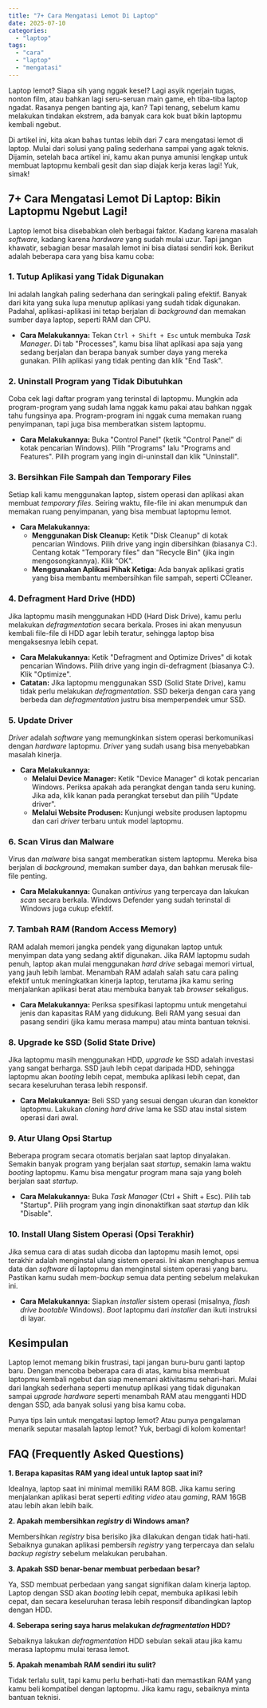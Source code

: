 ```yaml
---
title: "7+ Cara Mengatasi Lemot Di Laptop"
date: 2025-07-10
categories: 
  - "laptop"
tags: 
  - "cara"
  - "laptop"
  - "mengatasi"
---
```


Laptop lemot? Siapa sih yang nggak kesel? Lagi asyik ngerjain tugas, nonton film, atau bahkan lagi seru-seruan main game, eh tiba-tiba laptop ngadat. Rasanya pengen banting aja, kan? Tapi tenang, sebelum kamu melakukan tindakan ekstrem, ada banyak cara kok buat bikin laptopmu kembali ngebut.

Di artikel ini, kita akan bahas tuntas lebih dari 7 cara mengatasi lemot di laptop. Mulai dari solusi yang paling sederhana sampai yang agak teknis. Dijamin, setelah baca artikel ini, kamu akan punya amunisi lengkap untuk membuat laptopmu kembali gesit dan siap diajak kerja keras lagi! Yuk, simak!

## 7+ Cara Mengatasi Lemot Di Laptop: Bikin Laptopmu Ngebut Lagi!

Laptop lemot bisa disebabkan oleh berbagai faktor. Kadang karena masalah _software_, kadang karena _hardware_ yang sudah mulai uzur. Tapi jangan khawatir, sebagian besar masalah lemot ini bisa diatasi sendiri kok. Berikut adalah beberapa cara yang bisa kamu coba:

### 1\. Tutup Aplikasi yang Tidak Digunakan

Ini adalah langkah paling sederhana dan seringkali paling efektif. Banyak dari kita yang suka lupa menutup aplikasi yang sudah tidak digunakan. Padahal, aplikasi-aplikasi ini tetap berjalan di _background_ dan memakan sumber daya laptop, seperti RAM dan CPU.

- **Cara Melakukannya:** Tekan `Ctrl + Shift + Esc` untuk membuka _Task Manager_. Di tab "Processes", kamu bisa lihat aplikasi apa saja yang sedang berjalan dan berapa banyak sumber daya yang mereka gunakan. Pilih aplikasi yang tidak penting dan klik "End Task".

### 2\. Uninstall Program yang Tidak Dibutuhkan

Coba cek lagi daftar program yang terinstal di laptopmu. Mungkin ada program-program yang sudah lama nggak kamu pakai atau bahkan nggak tahu fungsinya apa. Program-program ini nggak cuma memakan ruang penyimpanan, tapi juga bisa memberatkan sistem laptopmu.

- **Cara Melakukannya:** Buka "Control Panel" (ketik "Control Panel" di kotak pencarian Windows). Pilih "Programs" lalu "Programs and Features". Pilih program yang ingin di-uninstall dan klik "Uninstall".

### 3\. Bersihkan File Sampah dan Temporary Files

Setiap kali kamu menggunakan laptop, sistem operasi dan aplikasi akan membuat _temporary files_. Seiring waktu, file-file ini akan menumpuk dan memakan ruang penyimpanan, yang bisa membuat laptopmu lemot.

- **Cara Melakukannya:**
    - **Menggunakan Disk Cleanup:** Ketik "Disk Cleanup" di kotak pencarian Windows. Pilih drive yang ingin dibersihkan (biasanya C:). Centang kotak "Temporary files" dan "Recycle Bin" (jika ingin mengosongkannya). Klik "OK".
    - **Menggunakan Aplikasi Pihak Ketiga:** Ada banyak aplikasi gratis yang bisa membantu membersihkan file sampah, seperti CCleaner.

### 4\. Defragment Hard Drive (HDD)

Jika laptopmu masih menggunakan HDD (Hard Disk Drive), kamu perlu melakukan _defragmentation_ secara berkala. Proses ini akan menyusun kembali file-file di HDD agar lebih teratur, sehingga laptop bisa mengaksesnya lebih cepat.

- **Cara Melakukannya:** Ketik "Defragment and Optimize Drives" di kotak pencarian Windows. Pilih drive yang ingin di-defragment (biasanya C:). Klik "Optimize".
- **Catatan:** Jika laptopmu menggunakan SSD (Solid State Drive), kamu tidak perlu melakukan _defragmentation_. SSD bekerja dengan cara yang berbeda dan _defragmentation_ justru bisa memperpendek umur SSD.

### 5\. Update Driver

_Driver_ adalah _software_ yang memungkinkan sistem operasi berkomunikasi dengan _hardware_ laptopmu. _Driver_ yang sudah usang bisa menyebabkan masalah kinerja.

- **Cara Melakukannya:**
    - **Melalui Device Manager:** Ketik "Device Manager" di kotak pencarian Windows. Periksa apakah ada perangkat dengan tanda seru kuning. Jika ada, klik kanan pada perangkat tersebut dan pilih "Update driver".
    - **Melalui Website Produsen:** Kunjungi website produsen laptopmu dan cari _driver_ terbaru untuk model laptopmu.

### 6\. Scan Virus dan Malware

Virus dan _malware_ bisa sangat memberatkan sistem laptopmu. Mereka bisa berjalan di _background_, memakan sumber daya, dan bahkan merusak file-file penting.

- **Cara Melakukannya:** Gunakan _antivirus_ yang terpercaya dan lakukan _scan_ secara berkala. Windows Defender yang sudah terinstal di Windows juga cukup efektif.

### 7\. Tambah RAM (Random Access Memory)

RAM adalah memori jangka pendek yang digunakan laptop untuk menyimpan data yang sedang aktif digunakan. Jika RAM laptopmu sudah penuh, laptop akan mulai menggunakan _hard drive_ sebagai memori virtual, yang jauh lebih lambat. Menambah RAM adalah salah satu cara paling efektif untuk meningkatkan kinerja laptop, terutama jika kamu sering menjalankan aplikasi berat atau membuka banyak tab _browser_ sekaligus.

- **Cara Melakukannya:** Periksa spesifikasi laptopmu untuk mengetahui jenis dan kapasitas RAM yang didukung. Beli RAM yang sesuai dan pasang sendiri (jika kamu merasa mampu) atau minta bantuan teknisi.

### 8\. Upgrade ke SSD (Solid State Drive)

Jika laptopmu masih menggunakan HDD, _upgrade_ ke SSD adalah investasi yang sangat berharga. SSD jauh lebih cepat daripada HDD, sehingga laptopmu akan _booting_ lebih cepat, membuka aplikasi lebih cepat, dan secara keseluruhan terasa lebih responsif.

- **Cara Melakukannya:** Beli SSD yang sesuai dengan ukuran dan konektor laptopmu. Lakukan _cloning_ _hard drive_ lama ke SSD atau instal sistem operasi dari awal.

### 9\. Atur Ulang Opsi Startup

Beberapa program secara otomatis berjalan saat laptop dinyalakan. Semakin banyak program yang berjalan saat _startup_, semakin lama waktu _booting_ laptopmu. Kamu bisa mengatur program mana saja yang boleh berjalan saat _startup_.

- **Cara Melakukannya:** Buka _Task Manager_ (Ctrl + Shift + Esc). Pilih tab "Startup". Pilih program yang ingin dinonaktifkan saat _startup_ dan klik "Disable".

### 10\. Install Ulang Sistem Operasi (Opsi Terakhir)

Jika semua cara di atas sudah dicoba dan laptopmu masih lemot, opsi terakhir adalah menginstal ulang sistem operasi. Ini akan menghapus semua data dan _software_ di laptopmu dan menginstal sistem operasi yang baru. Pastikan kamu sudah mem-_backup_ semua data penting sebelum melakukan ini.

- **Cara Melakukannya:** Siapkan _installer_ sistem operasi (misalnya, _flash drive_ _bootable_ Windows). _Boot_ laptopmu dari _installer_ dan ikuti instruksi di layar.

## Kesimpulan

Laptop lemot memang bikin frustrasi, tapi jangan buru-buru ganti laptop baru. Dengan mencoba beberapa cara di atas, kamu bisa membuat laptopmu kembali ngebut dan siap menemani aktivitasmu sehari-hari. Mulai dari langkah sederhana seperti menutup aplikasi yang tidak digunakan sampai _upgrade hardware_ seperti menambah RAM atau mengganti HDD dengan SSD, ada banyak solusi yang bisa kamu coba.

Punya tips lain untuk mengatasi laptop lemot? Atau punya pengalaman menarik seputar masalah laptop lemot? Yuk, berbagi di kolom komentar!

## FAQ (Frequently Asked Questions)

**1\. Berapa kapasitas RAM yang ideal untuk laptop saat ini?**

Idealnya, laptop saat ini minimal memiliki RAM 8GB. Jika kamu sering menjalankan aplikasi berat seperti _editing video_ atau _gaming_, RAM 16GB atau lebih akan lebih baik.

**2\. Apakah membersihkan _registry_ di Windows aman?**

Membersihkan _registry_ bisa berisiko jika dilakukan dengan tidak hati-hati. Sebaiknya gunakan aplikasi pembersih _registry_ yang terpercaya dan selalu _backup_ _registry_ sebelum melakukan perubahan.

**3\. Apakah SSD benar-benar membuat perbedaan besar?**

Ya, SSD membuat perbedaan yang sangat signifikan dalam kinerja laptop. Laptop dengan SSD akan _booting_ lebih cepat, membuka aplikasi lebih cepat, dan secara keseluruhan terasa lebih responsif dibandingkan laptop dengan HDD.

**4\. Seberapa sering saya harus melakukan _defragmentation_ HDD?**

Sebaiknya lakukan _defragmentation_ HDD sebulan sekali atau jika kamu merasa laptopmu mulai terasa lemot.

**5\. Apakah menambah RAM sendiri itu sulit?**

Tidak terlalu sulit, tapi kamu perlu berhati-hati dan memastikan RAM yang kamu beli kompatibel dengan laptopmu. Jika kamu ragu, sebaiknya minta bantuan teknisi.
